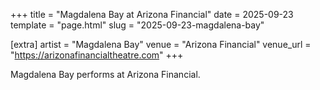 +++
title = "Magdalena Bay at Arizona Financial"
date = 2025-09-23
template = "page.html"
slug = "2025-09-23-magdalena-bay"

[extra]
artist = "Magdalena Bay"
venue = "Arizona Financial"
venue_url = "https://arizonafinancialtheatre.com"
+++

Magdalena Bay performs at Arizona Financial.
